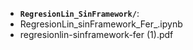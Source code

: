 - **`RegresionLin_SinFramework/`**:
- RegresionLin_sinFramework_Fer_.ipynb
-  regresionlin-sinframework-fer (1).pdf


